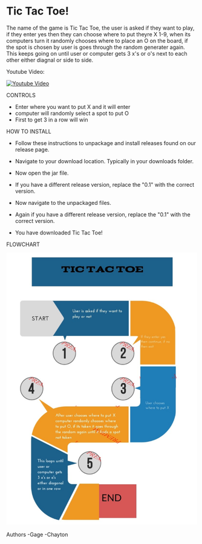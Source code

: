 # Tic Tac Toe!





The name of the game is Tic Tac Toe, the user is asked if they want to play, if they enter yes then they can choose where to put theyre X 1-9, when its computers turn it randomly chooses where to place an O on the board, if the spot is chosen by user is goes through the random generater again. This keeps going on until user or computer gets 3 x's or o's next to each other either diagnal or side to side. 

 
Youtube Video: 

[![Youtube Video](https://img.youtube.com/vi/ujwBho8_qQE/0.jpg)](https://youtu.be/ujwBho8_qQE)




CONTROLS
- Enter where you want to put X and it will enter
- computer will randomly select a spot to put O
- First to get 3 in a row will win





HOW TO INSTALL
- Follow these instructions to unpackage and install releases found on our release page.

- Navigate to your download location. Typically in your downloads folder.

- Now open the jar file.

- If you have a different release version, replace the "0.1" with the correct version.

- Now navigate to the unpackaged files.

- Again if you have a different release version, replace the "0.1" with the correct version.

- You have downloaded Tic Tac Toe!





FLOWCHART

<img src="actual flowchart.jpg" >



Authors
-Gage
-Chayton
